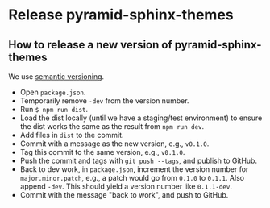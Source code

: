 # Release pyramid-sphinx-themes

## How to release a new version of pyramid-sphinx-themes

We use [semantic versioning](http://semver.org/).

- Open `package.json`.
- Temporarily remove `-dev` from the version number.
- Run `$ npm run dist`.
- Load the dist locally (until we have a staging/test environment) to ensure
  the dist works the same as the result from `npm run dev`.
- Add files in `dist` to the commit.
- Commit with a message as the new version, e.g., `v0.1.0`.
- Tag this commit to the same version, e.g., `v0.1.0`.
- Push the commit and tags with `git push --tags`, and publish to GitHub.
- Back to dev work, in `package.json`, increment the version number for
  `major.minor.patch`, e.g., a patch would go from `0.1.0` to `0.1.1`. Also
  append `-dev`. This should yield a version number like `0.1.1-dev`.
- Commit with the message "back to work", and push to GitHub.

